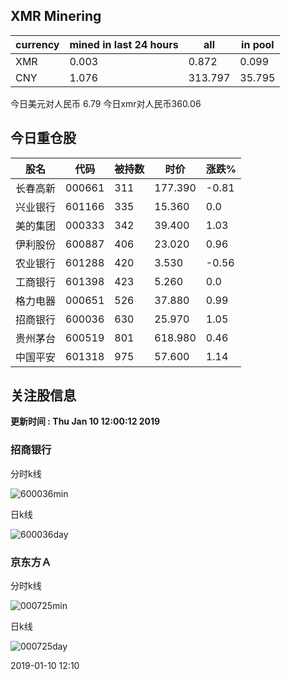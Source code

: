 ## XMR Minering

|currency|mined in last 24 hours|all|in pool|
|---|---|---|---|
|XMR|0.003|0.872|0.099|
|CNY|1.076|313.797|35.795|

今日美元对人民币 6.79	今日xmr对人民币360.06


## 今日重仓股 

|股名|代码|被持数|时价|涨跌%|
|---|---|---|---|---|
|长春高新|000661|311|177.390|-0.81|
|兴业银行|601166|335|15.360|0.0|
|美的集团|000333|342|39.400|1.03|
|伊利股份|600887|406|23.020|0.96|
|农业银行|601288|420|3.530|-0.56|
|工商银行|601398|423|5.260|0.0|
|格力电器|000651|526|37.880|0.99|
|招商银行|600036|630|25.970|1.05|
|贵州茅台|600519|801|618.980|0.46|
|中国平安|601318|975|57.600|1.14|

## 关注股信息
**更新时间 : Thu Jan 10 12:00:12 2019**
### 招商银行 
分时k线

![600036min](http://image.sinajs.cn/newchart/min/n/sh600036.gif)

日k线

![600036day](http://image.sinajs.cn/newchart/daily/n/sh600036.gif)

### 京东方Ａ 
分时k线

![000725min](http://image.sinajs.cn/newchart/min/n/sz000725.gif)

日k线

![000725day](http://image.sinajs.cn/newchart/daily/n/sz000725.gif)

2019-01-10 12:10
